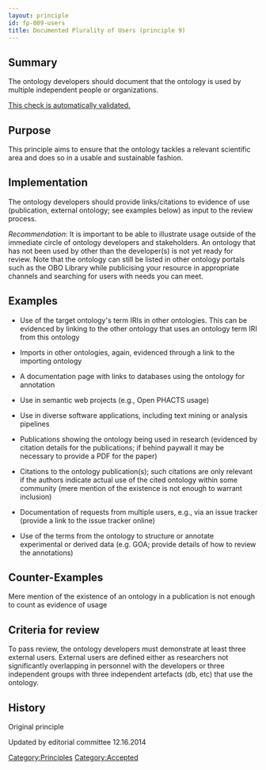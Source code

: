 ```yaml
---
layout: principle
id: fp-009-users
title: Documented Plurality of Users (principle 9)
---
```


Summary
-------

The ontology developers should document that the ontology is used by
multiple independent people or organizations.

[This check is automatically validated.](checks/fp_009)

Purpose
-------

This principle aims to ensure that the ontology tackles a relevant
scientific area and does so in a usable and sustainable fashion.

Implementation
--------------

The ontology developers should provide links/citations to evidence of
use (publication, external ontology; see examples below) as input to the
review process.

*Recommendation*: It is important to be able to illustrate usage outside
of the immediate circle of ontology developers and stakeholders. An
ontology that has not been used by other than the developer(s) is not
yet ready for review. Note that the ontology can still be listed in
other ontology portals such as the OBO Library while publicising your
resource in appropriate channels and searching for users with needs you
can meet.

Examples
--------

-   Use of the target ontology's term IRIs in other ontologies. This can
    be evidenced by linking to the other ontology that uses an ontology
    term IRI from this ontology

-   Imports in other ontologies, again, evidenced through a link to the
    importing ontology

-   A documentation page with links to databases using the ontology for
    annotation

-   Use in semantic web projects (e.g., Open PHACTS usage)

-   Use in diverse software applications, including text mining or
    analysis pipelines

-   Publications showing the ontology being used in research (evidenced
    by citation details for the publications; if behind paywall it may
    be necessary to provide a PDF for the paper)

-   Citations to the ontology publication(s); such citations are only
    relevant if the authors indicate actual use of the cited ontology
    within some community (mere mention of the existence is not enough
    to warrant inclusion)

-   Documentation of requests from multiple users, e.g., via an issue
    tracker (provide a link to the issue tracker online)

-   Use of the terms from the ontology to structure or annotate
    experimental or derived data (e.g. GOA; provide details of how to
    review the annotations)

Counter-Examples
----------------

Mere mention of the existence of an ontology in a publication is not
enough to count as evidence of usage

Criteria for review
-------------------

To pass review, the ontology developers must demonstrate at least three
external users. External users are defined either as researchers not
significantly overlapping in personnel with the developers or three
independent groups with three independent artefacts (db, etc) that use
the ontology.

History
-------

Original principle

Updated by editorial committee 12.16.2014

<Category:Principles> <Category:Accepted>

